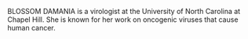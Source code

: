 BLOSSOM DAMANIA is a virologist at the University of North Carolina at Chapel Hill. She is known for her work on oncogenic viruses that cause human cancer.
